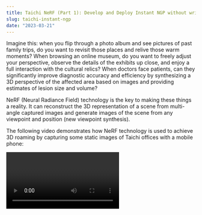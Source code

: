 ```yaml
---
title: Taichi NeRF (Part 1): Develop and Deploy Instant NGP without writing CUDA
slug: taichi-instant-ngp
date: "2023-03-21"
---
```


Imagine this: when you flip through a photo album and see pictures of past family trips, do you want to revisit those places and relive those warm moments? When browsing an online museum, do you want to freely adjust your perspective, observe the details of the exhibits up close, and enjoy a full interaction with the cultural relics? When doctors face patients, can they significantly improve diagnostic accuracy and efficiency by synthesizing a 3D perspective of the affected area based on images and providing estimates of lesion size and volume?

NeRF (Neural Radiance Field) technology is the key to making these things a reality. It can reconstruct the 3D representation of a scene from multi-angle captured images and generate images of the scene from any viewpoint and position (new viewpoint synthesis).

The following video demonstrates how NeRF technology is used to achieve 3D roaming by capturing some static images of Taichi offices with a mobile phone:

<video src="./imgs/nerf-room.MP4"/>

In the past two years, NeRF technology has become a hot field in computer vision. Since the groundbreaking work of Mildenhall et al. in 2020, **[NeRF: Representing Scenes as Neural Radiance Fields for View Synthesis](https://arxiv.org/abs/2003.08934)**, the NeRF field has spawned many subsequent studies, especially the recent improved work [Instant NGP](https://nvlabs.github.io/instant-ngp/), which was listed as one of [Time Magazine's Best Inventions of 2022](https://time.com/collection/best-inventions-2022/6225489/nvidia-instant-nerf/).

Compared with previous research, the significant breakthroughs achieved by the mentioned NeRF and Instant NGP papers are:

1. NeRF can obtain a high-precision representation of the scene, and the images rendered from new angles are very realistic.
2. Based on NeRF's work, Instant NGP significantly shortens training and rendering time, reducing training time to within a minute, and making real-time rendering easily achievable.
These improvements make NeRF technology truly feasible for implementation.


Not only researchers in the field of deep learning, but also professionals in many other industries are closely following the progress of NeRF, thinking about the possibilities of applying NeRF in their fields.

The main purpose of this article is twofold:

1. We want to introduce how Taichi and PyTorch can be combined to create a fully Python-based Instant NGP development workflow. Without a single line of CUDA code, Taichi will automatically calculate the derivatives of your kernel and achieve similar performance as CUDA. This allows you to spend more time on research idea iterations than tedious CUDA programming and performance tuning.
2. Mobile devices will be an essential scenario for NeRF implementation in the future. We introduce the use of Taichi AOT (ahead-of-time compilation) framework, which can deploy the trained NeRF model on mobile devices without worrying about platform compatibility.
The following animation demonstrates our efforts using Taichi's AOT framework to port the Lego model from the Instant NGP paper to an iPad for real-time inference and rendering:

![](./imgs/nerf-iPad.gif)

We will first briefly review the principles of NeRF and the improvements of Instant NGP, and then introduce the combination of Taichi and Instant NGP.


# Part I: What is a Neural Radiance Field (NeRF)

In simple terms, a neural radiance field is the encoding of an entire 3D scene into the parameters of a neural network. To render a scene from any new viewpoint, the neural network needs to learn the RGB color and volume density $\sigma$ (i.e., whether the point is "occupied" or not) of each point in space. The volume density at a point is independent of the viewpoint, but the color changes with the viewpoint (e.g., the object seen from a different angle changes), so the neural network actually needs to learn the color $(r,g,b)$ and volume density $\sigma$ of a point $(x,y,z)$ under different camera angles $(\theta,\phi)$ (i.e., latitude and longitude).

Therefore, the input to the neural radiance field is a five-dimensional vector $(x,y,z,\theta,\phi)$, and the output is a four-dimensional vector $(r,g,b,\sigma)$:

![image source：https://inst.eecs.berkeley.edu/~cs194-26/fa22/Lectures/nerf_lecture2.pdf](https://files.mdnice.com/user/11544/44e8c984-5120-4a88-aec4-bc2935b99351.png)

Assuming we have such a neural radiance field, sending the corresponding $(r,g,b,\sigma)$ of each point in space further into **volume rendering** will result in a 2D image seen from the current viewpoint $(\theta,\phi)$.

> The concept of volume density (volume rendering) is often used in computer graphics for rendering media such as clouds and smoke. It represents the probability that a point will block a ray of light as it passes through it. Volume density measures the contribution of a point to the final color of the ray.


## Volume Rendering

The core step of NeRF is a processed called **volume rendering**. Volume rendering can "flatten" the neural field into a 2D image, which will then be compared with a reference image to generate loss. This process is differentiable, so it can be used to train the network!

Before introducing volume rendering, let's first understand the basic principles of camera imaging. In computer graphics, to save computational resources, it is assumed that the color of a point in the scene after being hit by a ray emitted from the camera is the color of the pixel at the intersection of the ray and the screen:

![image source：https://www.shadertoy.com/view/wlSGWy](https://files.mdnice.com/user/11544/fff3e4a1-b9b6-48a0-933c-2919804fc611.gif)

However, when rendering atmospheric, smoke-like media, rays pass through the media rather than stopping only at the surface of the media. Moreover, during the rays' propagation, a certain proportion of the rays will be absorbed by the media (not considering scattering and self-emission). The portion of the media that absorbs the rays contributes to the final color of the rays. The higher the volume density, the more rays are absorbed, and the more intense the color of this part of the media. So the final color of the rays is the integral of the colors of the points along the path.

![image source：https://inst.eecs.berkeley.edu/~cs194-26/fa22/Lectures/nerf_lecture1.pdf](https://files.mdnice.com/user/11544/c25d54ea-52f5-44b8-9d7b-f8029b7e0c2a.png)

Assuming the camera is at $\bf O$ and the ray direction is $\mathbf{d}$, the equation of the ray is $\mathbf{r}(t)=\mathbf{O}+t\mathbf{d}$, and its predicted pixel color $C(\mathbf{r})$ is

$$C(\mathbf{r})=\int_{t_n}^{t_f} T(t) \sigma(t) \mathbf{c}(\mathbf{r}(t), \mathbf{d}),\mathrm{d} t.$$

In the formula, $T(t)$ represents the proportion of light transmitted to point $t$, and $\sigma(t)\mathrm{d}t$ represents the proportion of light blocked by a small neighborhood near point $t$. The product of the two is the proportion of light reaching $t$ and being blocked at $t$, multiplied by the color $\textbf{c}(\textbf{r}(t),\textbf{d})$ of that point, which is the contribution of this point to the final color of the ray. The integral interval $[t_n, t_f]$ represents the nearest intersection point $t_{near}$ and the farthest intersection point $t_{far}$ of the ray with the medium.

In actual calculations, we need to use discrete sums to approximate the integral value. That is, we sample certain discrete points along the ray and weight their colors by summing them up. We won't go into details of this discretization process, but you can check out explanations like the one in the image link above.


## NeRF Training

With the knowledge of neural radiance fields and volume rendering, let's further look into the training process of NeRF. The entire process is divided into five steps, as shown in the following figure:

![source：https://arxiv.org/pdf/2102.07064.pdf](https://files.mdnice.com/user/11544/167e08ef-f631-4972-bb48-368a53a7dbbe.png)

1. [Camera parameters] After preparing a set of captured 2D images, the first step is to compute the camera pose parameters for each image. This can be done using existing tools like COLMAP. COLMAP matches common points in the scene appearing in different images to compute the camera pose. In addition, we assume that the entire scene is located within a cubic box with a range of $[-1,1]^3$.
2. [3D point sampling] For a real image, a ray is emitted from the camera, passing through the image and entering the scene. The pixel value $I(p)$ of the intersection point $p$ between the ray and the image is the reference color. We discretely sample several points along this ray. The spatial coordinates $(x,y,z)$ of these sample points and the camera pose $\theta, \phi$ computed in the first step are combined as the input to the neural network.
3. [NeRF model] Predict the color and density of each sample point on the ray through the neural network.
4. [Rendering] Through volume rendering, we can use the color and density of the sample points output by the neural network in the previous step to compute the discrete sum, approximating the pixel value $\hat{I}(p)$ corresponding to the ray.
5. [Photometric loss] By comparing $\hat{I}(p)$ with the true color value $I(p)$ of the ray and calculating the error and gradient, the neural network can be trained.

## Improvements of Instant NGP

The original version of NeRF has already produced impressive results, but its training speed is relatively slow, usually taking one to two days. The main reason is that the neural network used in NeRF is a bit "large". In 2022, NVIDIA's paper Instant NGP significantly improved this aspect. The core improvement of Instant NGP compared to NeRF is the adoption of a "Multi-resolution Hash Encoding" data structure. You can understand that Instant NGP replaces most of the parameters in the original NeRF neural network with a much smaller neural network while additionally training a set of encoding parameters (feature vectors). These encoding parameters are stored on the vertices of the grid, and there are a total of $L$ layers of such grids, which are used to learn the details of the scene at different levels from low to high resolution. During each training, the parameters of the small neural network and the encoding parameters in the 8 vertices around point $(x, y, z)$ on each layer of the grid will be updated.

Another important engineering optimization of Instant NGP is to implement the entire network in a single CUDA kernel (Fully-fused MLP), so that all computations of the network are performed in the GPU's local cache. According to the paper, this results in a 10x efficiency improvement.

# Part II: Training Instant NGP with Taichi

The NGP project is [open-sourced](https://github.com/NVlabs/instant-ngp). The project is written in CUDA and carefully optimized for all core components, making it very fast. However, using CUDA usually accompanies manually managing memory and hand-written parallel computing code for derivatives, which is very painful and error-prone.

There are also community-contributed [PyTorch-based implementations](https://github.com/ashawkey/torch-ngp), but the pure PyTorch version is significantly lower than the CUDA implementation. Although PyTorch is well-optimized for networks like MLP, it is less efficient for the hash encoding and volume rendering parts. For operations like interpolation and ray sampling, PyTorch launches many small kernels, resulting in very low efficiency.

Is there a way to achieve CUDA-like runtime efficiency without writing CUDA and only writing Python? Of course! You can combine Taichi and PyTorch: use PyTorch for the MLP inference and training parts while writing the hash encoding and volume rendering parts with Taichi. The workflow is shown in the following diagram:

![](https://files.mdnice.com/user/11544/6c4b2f04-6986-4cfa-ac5f-1a6a487d2473.png)

As shown in the diagram, we replace the hash encoding and volume rendering computations that PyTorch is not good at with corresponding Taichi kernels while retaining the PyTorch inference and training network parts. Taichi and PyTorch can conveniently and efficiently exchange data between each other, allowing users to easily organize Taichi and PyTorch code in a modular manner and conveniently modify or replace modules.

> Note: We also implemented a completely Taichi-based Instant NGP, so that we don't depend on PyTorch for mobile deployment

Unlike PyTorch, Taichi adopts a SIMT programming model similar to CUDA, encapsulating all computations in a single kernel as much as possible. Therefore, Taichi can achieve efficiency close to CUDA.

Moreover, Taichi supports automatic differentiation (Autodiff), significantly improving development efficiency and ensuring gradient accuracy, eliminating the need for a large amount of manual gradient derivation work.

The Taichi NeRF Github repository is here: https://github.com/taichi-dev/taichi-nerfs. Try it out!

The efficiency of the Taichi implementation of Instant NGP is very close to the efficiency of the original CUDA implementation provided by the author. According to our tests, the training part of Taichi is only about 20% slower, and the inference part has almost no difference. As shown in the table below:

| Training Time    |  CUDA   | Taichi   |
|:---:|:---:|:---:|
|  Instant NGP   |  170s  | 208s |

* Lego model with 800x800 resolution, trained for 20,000 iterations, tested on a machine running Ubuntu 20.04 with a single RTX 3090 GPU.
* For detailed training method, please refer to: [https://github.com/taichi-dev/taichi-nerfs#train-with-preprocessed-datasets](https://github.com/taichi-dev/taichi-nerfs#train-with-preprocessed-datasets)

## Fast model iteration using Taichi
In addition to not having to write CUDA code manually, another advantage of developing NeRF with Taichi is the ability to quickly iterate on the model code. Here, we want to share an example of making targeted modifications to the Instant NGP model during the development of mobile deployment.

In our early attempts, we tried to extract the inference part from the Taichi NeRF training code and deploy it directly to a mobile device, only to achieve a dismal performance of 1 fps. The main performance bottleneck lies in the highly random access to data in the hash encoding part of Instant NGP. This is not an issue in CUDA where the cache can hold all hash tables, but mobile devices suffer this due to insufficient cache, resulting in low performance.

We expect that data reads and writes are done in a continuous manner, which requires tightly packed memory layout. Therefore, we replaced the hash table with compact grid structure, significantly improving the throughput of memory access. This code modification required less than 30 lines. Combined with other optimization methods, we finally achieved real-time interaction with over 20 fps on mobile devices.

# Part III: Deploying Taichi-NGP on mobile devices with Taichi AOT

Performing NeRF inference on mobile devices has two challenges. First, invoking mobile GPU resources for neural network computations requires manual writing of corresponding shader code, which is both complex and difficult to debug. Second, the limited hardware resources on mobile devices often struggle to support the relatively complex computations of NeRF. The Taichi AOT deployment framework can address both pain points, allowing us to easily run the trained Taichi Instant NGP model on mobile devices.

> An alternative approach is to place NeRF inference on the cloud and transmit images back to the mobile device for display. Compared to purely offline inference, this method is not only limited by network constraints but also has higher costs due to the inability to leverage mobile computing resources, resulting in limited application scenarios.

Taichi AOT is a deployment solution that accompanies the Taichi programming language. It allows you to compile the same Taichi code to mobile device backends like Vulkan, Metal, and OpenGL with a single click, and provides a unified C-API for easy invocation, greatly reducing the difficulty of mobile deployment (see the case study: [OPPO Physics Wallpaper](https://docs.taichi-lang.cn/user-stories/oppo-user-story)). In addition, the Taichi compiler automatically optimizes the generated code, enabling efficient GPU computing on mobile devices.

Here, we use Instant NGP as an example to demonstrate the performance and results of Taichi NeRF deployment on mobile devices.

![](./imgs/nerf-iPhone.gif)

At present, we have successfully deployed NeRF on iPhone, iPad, and Android smartphones, achieving real-time interaction on iOS devices.

| Performance    |  iPad Pro (M1)   | iPhone 14   |
|:---:|:---:|:---:|
|  Instant NGP   |  22.4 fps  | 13.5 fps |

By using more deployment-friendly models (based on Octree, Spherical Harmonics, etc.), targeted model iterations, and optimizing the demo, we can further enhance the deployment performance. This means that Taichi still has a lot of potential to be explored in NeRF deployment on mobile devices. We welcome partners who are interested in different application deployment scenarios to contact us and jointly explore the unlimited possibilities of NeRF.


# Conclusion

In the first part of the Taichi NeRF series, we introduced the basic concepts of NeRF, performance optimization, training, and deployment. As a differentiable renderer, NeRF has many other uses besides novel view synthesis. In the upcoming articles, we will bring you more exciting content, so stay tuned!

If you are interested in NeRF, feel free to join our chat group by scanning the QR code. For partners interested in mobile NeRF training and deployment, please contact us at contact@taichi.graphics.

![](https://files.mdnice.com/user/11544/f6556ed2-de59-4a66-a519-cb91cd75aa86.png)
